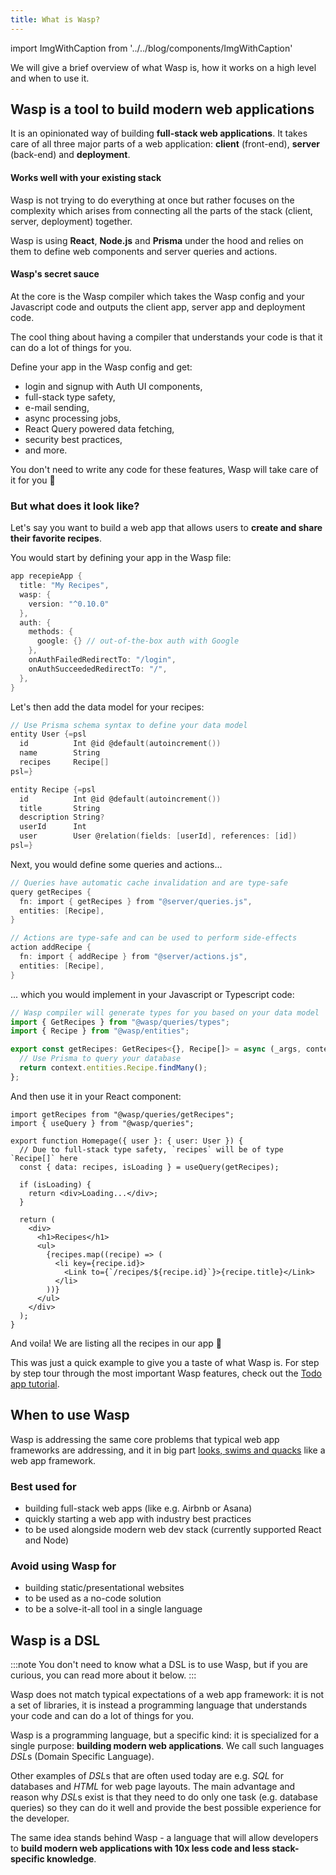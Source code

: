 ```yaml
---
title: What is Wasp?
---
```


import ImgWithCaption from '../../blog/components/ImgWithCaption'

We will give a brief overview of what Wasp is, how it works on a high level and when to use it.

## Wasp is a tool to build modern web applications

It is an opinionated way of building **full-stack web applications**. It takes care of all three
major parts of a web application: **client** (front-end), **server** (back-end) and **deployment**.

#### Works well with your existing stack
Wasp is not trying to do everything at once but rather focuses on the complexity
which arises from connecting all the parts of the stack (client, server, deployment) together.

Wasp is using **React**, **Node.js** and **Prisma** under the hood and relies on them to define web components and server queries and actions.

#### Wasp's secret sauce

At the core is the Wasp compiler which takes the Wasp config and your Javascript code and outputs the client app, server app and deployment code.

<!-- ![Wasp compilation diagram](/img/lp/wasp-compilation-diagram.png) -->

<ImgWithCaption
    source="/img/lp/wasp-compilation-diagram.png"
    caption="How the magic happens 🌈"
/>

The cool thing about having a compiler that understands your code is that it can do a lot of things for you. 

Define your app in the Wasp config and get:
- login and signup with Auth UI components,
- full-stack type safety,
- e-mail sending,
- async processing jobs,
- React Query powered data fetching,
- security best practices,
- and more. 

You don't need to write any code for these features, Wasp will take care of it for you 🤯

### But what does it look like?

Let's say you want to build a web app that allows users to **create and share their favorite recipes**. 

You would start by defining your app in the Wasp file:

```c title="main.wasp"
app recepieApp {
  title: "My Recipes",
  wasp: {
    version: "^0.10.0"
  },
  auth: {
    methods: {
      google: {} // out-of-the-box auth with Google
    },
    onAuthFailedRedirectTo: "/login",
    onAuthSucceededRedirectTo: "/",
  },
}
```

Let's then add the data model for your recipes:

```c title="main.wasp"
// Use Prisma schema syntax to define your data model
entity User {=psl
  id          Int @id @default(autoincrement())
  name        String
  recipes     Recipe[]
psl=}

entity Recipe {=psl
  id          Int @id @default(autoincrement())
  title       String
  description String?
  userId      Int
  user        User @relation(fields: [userId], references: [id])
psl=}
```

Next, you would define some queries and actions...

```c title="main.wasp"
// Queries have automatic cache invalidation and are type-safe
query getRecipes {
  fn: import { getRecipes } from "@server/queries.js",
  entities: [Recipe],
}

// Actions are type-safe and can be used to perform side-effects
action addRecipe {
  fn: import { addRecipe } from "@server/actions.js",
  entities: [Recipe],
}
```

... which you would implement in your Javascript or Typescript code:

```ts title="src/server/queries.ts"
// Wasp compiler will generate types for you based on your data model
import { GetRecipes } from "@wasp/queries/types";
import { Recipe } from "@wasp/entities";

export const getRecipes: GetRecipes<{}, Recipe[]> = async (_args, context) => {
  // Use Prisma to query your database
  return context.entities.Recipe.findMany();
};
```

And then use it in your React component:

```tsx title="src/client/pages/RecipeListPage.tsx"
import getRecipes from "@wasp/queries/getRecipes";
import { useQuery } from "@wasp/queries";

export function Homepage({ user }: { user: User }) {
  // Due to full-stack type safety, `recipes` will be of type `Recipe[]` here
  const { data: recipes, isLoading } = useQuery(getRecipes);

  if (isLoading) {
    return <div>Loading...</div>;
  }

  return (
    <div>
      <h1>Recipes</h1>
      <ul>
        {recipes.map((recipe) => (
          <li key={recipe.id}>
            <Link to={`/recipes/${recipe.id}`}>{recipe.title}</Link>
          </li>
        ))}
      </ul>
    </div>
  );
}
```

And voila! We are listing all the recipes in our app 🎉

This was just a quick example to give you a taste of what Wasp is. For step by step tour through the most important Wasp features, check out the [Todo app tutorial](/docs/tutorials/todo-app).

## When to use Wasp
Wasp is addressing the same core problems that typical web app frameworks are addressing, and it in big part [looks, swims and quacks](https://en.wikipedia.org/wiki/Duck_test) like a web app framework.

### Best used for
- building full-stack web apps (like e.g. Airbnb or Asana)
- quickly starting a web app with industry best practices
- to be used alongside modern web dev stack (currently supported React and Node)

### Avoid using Wasp for
- building static/presentational websites
- to be used as a no-code solution
- to be a solve-it-all tool in a single language

## Wasp is a DSL

:::note
You don't need to know what a DSL is to use Wasp, but if you are curious, you can read more about it below.
:::

Wasp does not match typical expectations of a web app framework: it is not a set of libraries, it is instead a programming language that understands your code and can do a lot of things for you.

Wasp is a programming language, but a specific kind: it is specialized for a single purpose: **building modern web applications**. We call such languages *DSL*s (Domain Specific Language).

Other examples of *DSL*s that are often used today are e.g. *SQL* for databases and *HTML* for web page layouts.
The main advantage and reason why *DSL*s exist is that they need to do only one task (e.g. database queries)
so they can do it well and provide the best possible experience for the developer.

The same idea stands behind Wasp - a language that will allow developers to **build modern web applications with 10x less code and less stack-specific knowledge**.